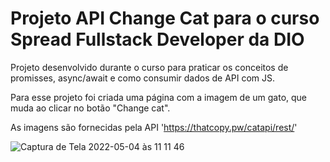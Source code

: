 # Projeto API Change Cat para o curso Spread Fullstack Developer da DIO </n>

Projeto desenvolvido durante o curso para praticar os conceitos de promisses, async/await e como consumir dados de API com JS.

Para esse projeto foi criada uma página com a imagem de um gato, que muda ao clicar no botão "Change cat".

As imagens são fornecidas pela API 'https://thatcopy.pw/catapi/rest/' 

![Captura de Tela 2022-05-04 às 11 11 46](https://user-images.githubusercontent.com/24281892/166699781-799b7ec8-f742-498c-ab33-7de19f201a19.png)


